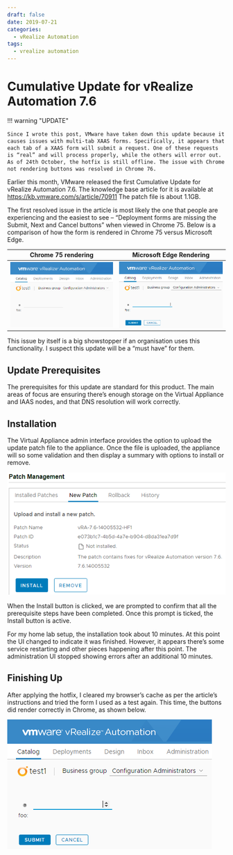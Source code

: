 ```yaml
---
draft: false
date: 2019-07-21
categories:
  - vRealize Automation
tags:
  - vrealize automation
---
```

# Cumulative Update for vRealize Automation 7.6

!!! warning "UPDATE"

    Since I wrote this post, VMware have taken down this update because it causes issues with multi-tab XAAS forms. Specifically, it appears that each tab of a XAAS form will submit a request. One of these requests is “real” and will process properly, while the others will error out. As of 24th October, the hotfix is still offline. The issue with Chrome not rendering buttons was resolved in Chrome 76.

Earlier this month, VMware released the first Cumulative Update for vRealize Automation 7.6. The knowledge base article for it is available at https://kb.vmware.com/s/article/70911 The patch file is about 1.1GB.

The first resolved issue in the article is most likely the one that people are experiencing and the easiest to see – “Deployment forms are missing the Submit, Next and Cancel buttons” when viewed in Chrome 75. Below is a comparison of how the form is rendered in Chrome 75 versus Microsoft Edge.


|Chrome 75 rendering	|Microsoft Edge Rendering|
|---|---|
|![Image](../media/2019-07-21-001.png) |![Image](../media/2019-07-21-001b.png) |

This issue by itself is a big showstopper if an organisation uses this functionality. I suspect this update will be a “must have” for them.
<!-- more -->
## Update Prerequisites
The prerequisites for this update are standard for this product. The main areas of focus are ensuring there’s enough storage on the Virtual Appliance and IAAS nodes, and that DNS resolution will work correctly.

## Installation
The Virtual Appliance admin interface provides the option to upload the update patch file to the appliance. Once the file is uploaded, the appliance will so some validation and then display a summary with options to install or remove.

![Image](../media/2019-07-21-002.png)

When the Install button is clicked, we are prompted to confirm that all the prerequisite steps have been completed. Once this prompt is ticked, the Install button is active.

For my home lab setup, the installation took about 10 minutes. At this point the UI changed to indicate it was finished. However, it appears there’s some service restarting and other pieces happening after this point. The administration UI stopped showing errors after an additional 10 minutes.

## Finishing Up
After applying the hotfix, I cleared my browser’s cache as per the article’s instructions and tried the form I used as a test again. This time, the buttons did render correctly in Chrome, as shown below.

![Image](../media/2019-07-21-003.png)
